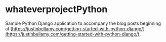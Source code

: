 # whateverprojectPython

Sample Python Django application to accompany the blog posts beginning at [https://justinbellamy.com/getting-started-with-python-django/](https://justinbellamy.com/getting-started-with-python-django/).